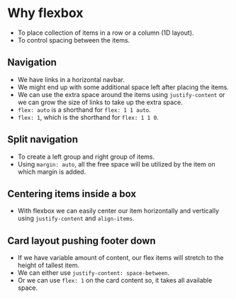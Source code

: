 # Why flexbox

- To place collection of items in a row or a column (1D layout).
- To control spacing between the items.

## Navigation

- We have links in a horizontal navbar.
- We might end up with some additional space left after placing the items.
- We can use the extra space around the items using `justify-content` or we can grow the size of links to take up the extra space.
- `flex: auto` is a shorthand for `flex: 1 1 auto`.
- `flex: 1`, which is the shorthand for `flex: 1 1 0`. 

## Split navigation

- To create a left group and right group of items.
- Using `margin: auto`, all the free space will be utilized by the item on which margin is added.

## Centering items inside a box

- With flexbox we can easily center our item horizontally and vertically using `justify-content` and `align-items`.

## Card layout pushing footer down

- If we have variable amount of content, our flex items will stretch to the height of tallest item.
- We can either use `justify-content: space-between`.
- Or we can use `flex: 1` on the card content so, it takes all available space.
